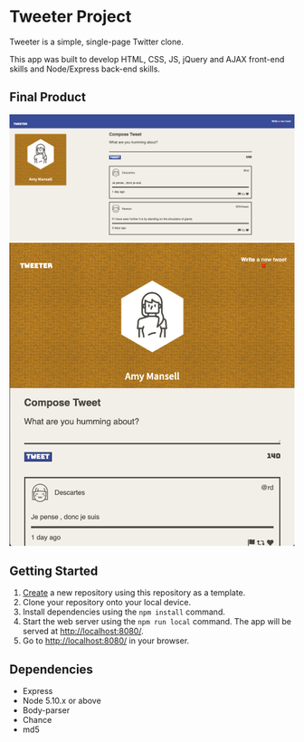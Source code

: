 # Tweeter Project

Tweeter is a simple, single-page Twitter clone.

This app was built to develop HTML, CSS, JS, jQuery and AJAX front-end skills and Node/Express back-end skills.

## Final Product
!["Tweeter page on desktop"](https://github.com/lenilsamuel/tweeter/blob/master/docs/tweeter-desktop-version-screenshot.png?raw=true)
!["Tweeter page on tablet"](https://github.com/lenilsamuel/tweeter/blob/master/docs/tweeter-tablet-version-screenshot.png?raw=true)

## Getting Started

1. [Create](https://docs.github.com/en/repositories/creating-and-managing-repositories/creating-a-repository-from-a-template) a new repository using this repository as a template.
2. Clone your repository onto your local device.
3. Install dependencies using the `npm install` command.
3. Start the web server using the `npm run local` command. The app will be served at <http://localhost:8080/>.
4. Go to <http://localhost:8080/> in your browser.

## Dependencies

- Express
- Node 5.10.x or above
- Body-parser
- Chance
- md5
